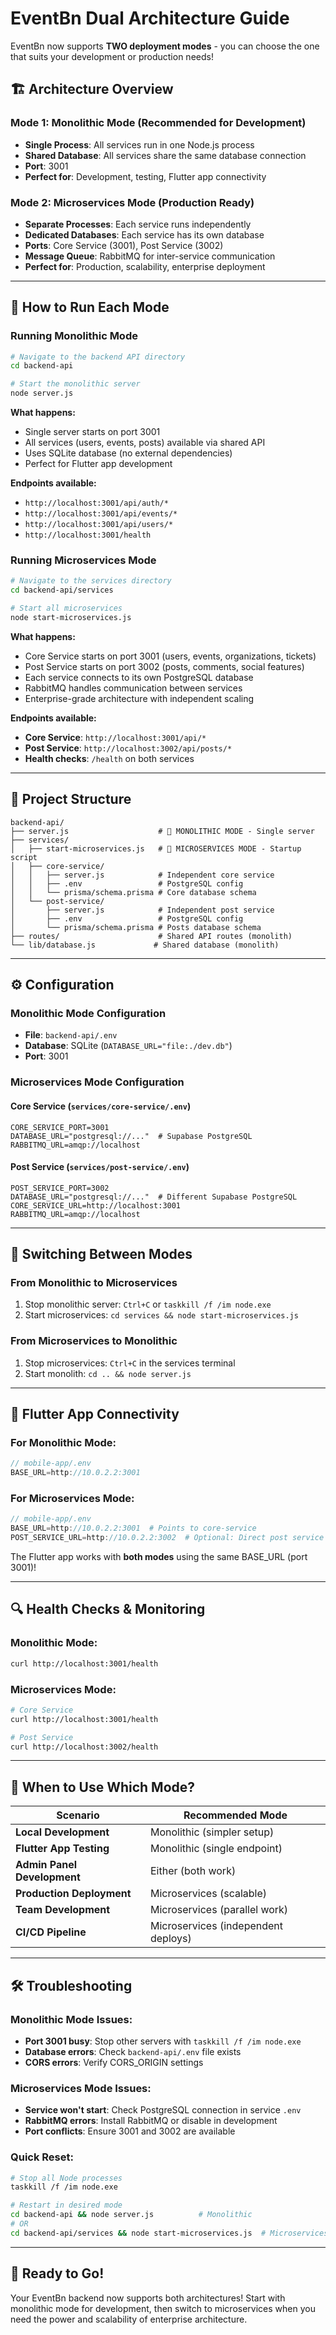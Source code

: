 # EventBn Dual Architecture Guide

EventBn now supports **TWO deployment modes** - you can choose the one that suits your development or production needs!

## 🏗️ Architecture Overview

### Mode 1: Monolithic Mode (Recommended for Development)
- **Single Process**: All services run in one Node.js process  
- **Shared Database**: All services share the same database connection
- **Port**: 3001
- **Perfect for**: Development, testing, Flutter app connectivity

### Mode 2: Microservices Mode (Production Ready)
- **Separate Processes**: Each service runs independently
- **Dedicated Databases**: Each service has its own database
- **Ports**: Core Service (3001), Post Service (3002)  
- **Message Queue**: RabbitMQ for inter-service communication
- **Perfect for**: Production, scalability, enterprise deployment

---

## 🚀 How to Run Each Mode

### Running Monolithic Mode

```bash
# Navigate to the backend API directory
cd backend-api

# Start the monolithic server
node server.js
```

**What happens:**
- Single server starts on port 3001
- All services (users, events, posts) available via shared API
- Uses SQLite database (no external dependencies)
- Perfect for Flutter app development

**Endpoints available:**
- `http://localhost:3001/api/auth/*`
- `http://localhost:3001/api/events/*` 
- `http://localhost:3001/api/users/*`
- `http://localhost:3001/health`

### Running Microservices Mode

```bash
# Navigate to the services directory  
cd backend-api/services

# Start all microservices
node start-microservices.js
```

**What happens:**
- Core Service starts on port 3001 (users, events, organizations, tickets)
- Post Service starts on port 3002 (posts, comments, social features)
- Each service connects to its own PostgreSQL database
- RabbitMQ handles communication between services
- Enterprise-grade architecture with independent scaling

**Endpoints available:**
- **Core Service**: `http://localhost:3001/api/*`
- **Post Service**: `http://localhost:3002/api/posts/*`
- **Health checks**: `/health` on both services

---

## 📁 Project Structure

```
backend-api/
├── server.js                    # 🏢 MONOLITHIC MODE - Single server
├── services/
│   ├── start-microservices.js   # 🚀 MICROSERVICES MODE - Startup script
│   ├── core-service/
│   │   ├── server.js            # Independent core service
│   │   ├── .env                 # PostgreSQL config
│   │   └── prisma/schema.prisma # Core database schema
│   └── post-service/
│       ├── server.js            # Independent post service  
│       ├── .env                 # PostgreSQL config
│       └── prisma/schema.prisma # Posts database schema
├── routes/                      # Shared API routes (monolith)
└── lib/database.js             # Shared database (monolith)
```

---

## ⚙️ Configuration

### Monolithic Mode Configuration
- **File**: `backend-api/.env`
- **Database**: SQLite (`DATABASE_URL="file:./dev.db"`)
- **Port**: 3001

### Microservices Mode Configuration

#### Core Service (`services/core-service/.env`)
```env
CORE_SERVICE_PORT=3001
DATABASE_URL="postgresql://..."  # Supabase PostgreSQL
RABBITMQ_URL=amqp://localhost
```

#### Post Service (`services/post-service/.env`)
```env  
POST_SERVICE_PORT=3002
DATABASE_URL="postgresql://..."  # Different Supabase PostgreSQL
CORE_SERVICE_URL=http://localhost:3001
RABBITMQ_URL=amqp://localhost
```

---

## 🔄 Switching Between Modes

### From Monolithic to Microservices
1. Stop monolithic server: `Ctrl+C` or `taskkill /f /im node.exe`
2. Start microservices: `cd services && node start-microservices.js`

### From Microservices to Monolithic  
1. Stop microservices: `Ctrl+C` in the services terminal
2. Start monolith: `cd .. && node server.js`

---

## 📱 Flutter App Connectivity

### For Monolithic Mode:
```dart
// mobile-app/.env
BASE_URL=http://10.0.2.2:3001
```

### For Microservices Mode:
```dart  
// mobile-app/.env
BASE_URL=http://10.0.2.2:3001  # Points to core-service
POST_SERVICE_URL=http://10.0.2.2:3002  # Optional: Direct post service access
```

The Flutter app works with **both modes** using the same BASE_URL (port 3001)!

---

## 🔍 Health Checks & Monitoring

### Monolithic Mode:
```bash
curl http://localhost:3001/health
```

### Microservices Mode:
```bash  
# Core Service
curl http://localhost:3001/health

# Post Service  
curl http://localhost:3002/health
```

---

## 🎯 When to Use Which Mode?

| Scenario | Recommended Mode |
|----------|-----------------|
| **Local Development** | Monolithic (simpler setup) |
| **Flutter App Testing** | Monolithic (single endpoint) |
| **Admin Panel Development** | Either (both work) |
| **Production Deployment** | Microservices (scalable) |
| **Team Development** | Microservices (parallel work) |
| **CI/CD Pipeline** | Microservices (independent deploys) |

---

## 🛠️ Troubleshooting

### Monolithic Mode Issues:
- **Port 3001 busy**: Stop other servers with `taskkill /f /im node.exe`
- **Database errors**: Check `backend-api/.env` file exists
- **CORS errors**: Verify CORS_ORIGIN settings

### Microservices Mode Issues:
- **Service won't start**: Check PostgreSQL connection in service `.env`
- **RabbitMQ errors**: Install RabbitMQ or disable in development  
- **Port conflicts**: Ensure 3001 and 3002 are available

### Quick Reset:
```bash
# Stop all Node processes
taskkill /f /im node.exe

# Restart in desired mode
cd backend-api && node server.js          # Monolithic
# OR
cd backend-api/services && node start-microservices.js  # Microservices
```

---

## 🚀 Ready to Go!

Your EventBn backend now supports both architectures! Start with monolithic mode for development, then switch to microservices when you need the power and scalability of enterprise architecture.